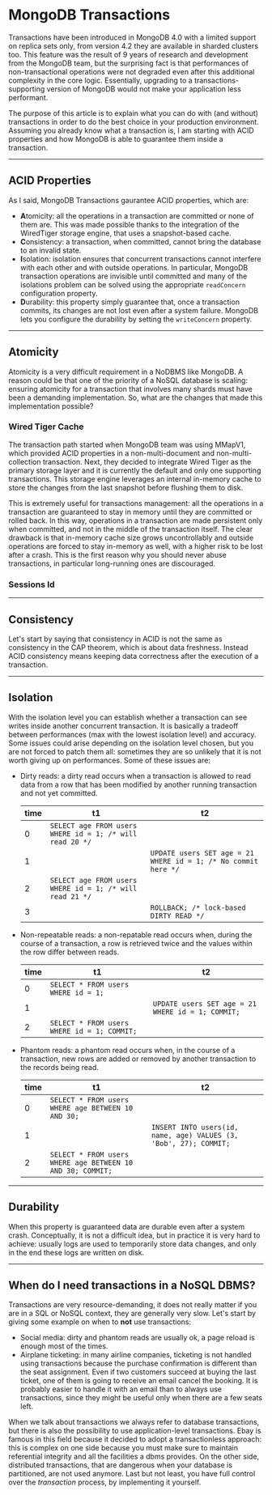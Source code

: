 # MongoDB Transactions

Transactions have been introduced in MongoDB 4.0 with a limited support on replica sets only, from version 4.2 they are available in sharded clusters too. This feature was the result of 9 years of research and development from the MongoDB team, but the surprising fact is that performances of non-transactional operations were not degraded even after this additional complexity in the core logic. Essentially, upgrading to a transactions-supporting version of MongoDB would not make your application less performant. 

The purpose of this article is to explain what you can do with (and without) transactions in order to do the best choice in your production environment. Assuming you already know what a transaction is, I am starting with ACID properties and how MongoDB is able to guarantee them inside a transaction.

---

## ACID Properties

As I said, MongoDB Transactions gaurantee ACID properties, which are:

- **A**tomicity: all the operations in a transaction are committed or none of them are. This was made possible thanks to the integration of the WiredTiger storage engine, that uses a snapshot-based cache.
- **C**onsistency: a transaction, when committed, cannot bring the database to an invalid state. 
- **I**solation: isolation ensures that concurrent transactions cannot interfere with each other and with outside operations. In particular, MongoDB transaction operations are invisible until committed and many of the isolations problem can be solved using the appropriate `readConcern` configuration property.
- **D**urability: this property simply guarantee that, once a transaction commits, its changes are not lost even after a system failure. MongoDB lets you configure the durability by setting the `writeConcern` property. 

---

## Atomicity

Atomicity is a very difficult requirement in a NoDBMS like MongoDB. A reason could be that one of the priority of a NoSQL database is scaling: ensuring atomicity for a transaction that involves many shards must have been a demanding implementation. So, what are the changes that made this implementation possible?

### Wired Tiger Cache

The transaction path started when MongoDB team was using MMapV1, which provided ACID properties in a non-multi-document and non-multi-collection transaction. Next, they decided to integrate Wired Tiger as the primary storage layer and it is currently the default and only one supporting transactions. This storage engine leverages an internal in-memory cache to store the changes from the last snapshot before flushing them to disk.

This is extremely useful for transactions management: all the operations in a transaction are guaranteed to stay in memory until they are committed or rolled back. In this way, operations in a transaction are made persistent only when committed, and not in the middle of the transaction itself. The clear drawback is that in-memory cache size grows uncontrollably and outside operations are forced to stay in-memory as well, with a higher risk to be lost after a crash. This is the first reason why you should never abuse transactions, in particular long-running ones are discouraged.

### Sessions Id

---

## Consistency

Let's start by saying that consistency in ACID is not the same as consistency in the CAP theorem, which is about data freshness. Instead ACID consistency means keeping data correctness after the execution of a transaction.

---

## Isolation

With the isolation level you can establish whether a transaction can see writes inside another concurrent transaction. It is basically a tradeoff between performances (max with the lowest isolation level) and accuracy. Some issues could arise depending on the isolation level chosen, but you are not forced to patch them all: sometimes they are so unlikely that it is not worth giving up on performances. Some of these issues are:

- Dirty reads: a dirty read occurs when a transaction is allowed to read data from a row that has been modified by another running transaction and not yet committed.

    | time| t1 | t2 |
    |-----|----|----|
    | 0 | `SELECT age FROM users WHERE id = 1; /* will read 20 */` | |                                      
    | 1 |                                                          | `UPDATE users SET age = 21 WHERE id = 1; /* No commit here */` |
    | 2 | `SELECT age FROM users WHERE id = 1; /* will read 21 */` | |
    | 3 |                                                          | `ROLLBACK; /* lock-based DIRTY READ */` |

- Non-repeatable reads: a non-repatable read occurs when, during the course of a transaction, a row is retrieved twice and the values within the row differ between reads.

    | time | t1 | t2 |
    |------|----|----|
    | 0 | `SELECT * FROM users WHERE id = 1;`                     | |                                      
    | 1 |                                                         | `UPDATE users SET age = 21 WHERE id = 1; COMMIT;` |
    | 2 | `SELECT * FROM users WHERE id = 1; COMMIT;` | |


- Phantom reads: a phantom read occurs when, in the course of a transaction, new rows are added or removed by another transaction to the records being read.

    | time | t1 | t2 |
    |------|----|----|
    | 0 | `SELECT * FROM users WHERE age BETWEEN 10 AND 30;` | |
    | 1 |                                                    | `INSERT INTO users(id, name, age) VALUES (3, 'Bob', 27); COMMIT;` |
    | 2 | `SELECT * FROM users WHERE age BETWEEN 10 AND 30; COMMIT;` | |

---

## Durability

When this property is guaranteed data are durable even after a system crash. Conceptually, it is not a difficult idea, but in practice it is very hard to achieve: usually logs are used to temporarily  store data changes, and only in the end these logs are written on disk. 

---

## When do I need transactions in a NoSQL DBMS?
Transactions are very resource-demanding, it does not really matter if you are in a SQL or NoSQL context, they are generally very slow. Let's start by giving some example on when to **not** use transactions:

- Social media: dirty and phantom reads are usually ok, a page reload is enough most of the times.
- Airplane ticketing: in many airline companies, ticketing is not handled using transactions because the purchase confirmation is different than the seat assignment. Even if two customers succeed at buying the last ticket, one of them is going to receive an email cancel the booking. It is probably easier to handle it with an email than to always use transactions, since they might be useful only when there are a few seats left.

When we talk about transactions we always refer to database transactions, but there is also the possibility to use application-level transactions. Ebay is famous in this field because it decided to adopt a transactionless approach: this is complex on one side because you must make sure to maintain referential integrity and all the facilities a dbms provides. On the other side, distributed transactions, that are dangerous when your database is partitioned, are not used anymore. Last but not least, you have full control over the *transaction* process, by implementing it yourself.





